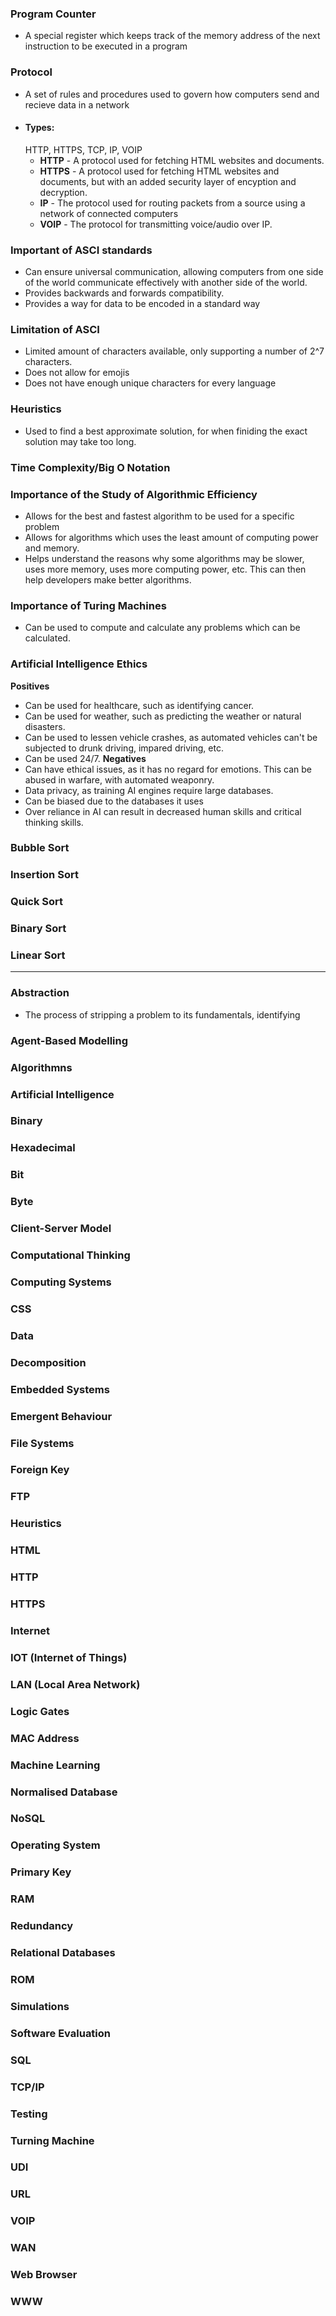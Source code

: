 ### Program Counter
* A special register which keeps track of the memory address of the next instruction to be executed in a program
### Protocol
- A set of rules and procedures used to govern how computers send and recieve data in a network
- #### Types:
	HTTP, HTTPS, TCP, IP, VOIP
	- **HTTP** - A protocol used for fetching HTML websites and documents.
	- **HTTPS** - A protocol used for fetching HTML websites and documents, but with an added security layer of encyption and decryption.
	- **IP** - The protocol used for routing packets from a source using a network of connected computers
	- **VOIP** - The protocol for transmitting voice/audio over IP.


### Important of ASCI standards
- Can ensure universal communication, allowing computers from one side of the world communicate effectively with another side of the world.
- Provides backwards and forwards compatibility.
- Provides a way for data to be encoded in a standard way
### Limitation of ASCI
- Limited amount of characters available, only supporting a number of 2^7 characters.
- Does not allow for emojis
- Does not have enough unique characters for every language

### Heuristics
- Used to find a best approximate solution, for when finiding the exact solution may take too long.

### Time Complexity/Big O Notation
### Importance of the Study of Algorithmic Efficiency
- Allows for the best and fastest algorithm to be used for a specific problem
- Allows for algorithms which uses the least amount of computing power and memory.
- Helps understand the reasons why some algorithms may be slower, uses more memory, uses more computing power, etc. This can then help developers make better algorithms.

### Importance of Turing Machines
- Can be used to compute and calculate any problems which can be calculated.

### Artificial Intelligence Ethics
**Positives**
- Can be used for healthcare, such as identifying cancer.
- Can be used for weather, such as predicting the weather or natural disasters.
- Can be used to lessen vehicle crashes, as automated vehicles can't be subjected to drunk driving, impared driving, etc.
- Can be used 24/7.
**Negatives**
- Can have ethical issues, as it has no regard for emotions. This can be abused in warfare, with automated weaponry.
- Data privacy, as training AI engines require large databases.
- Can be biased due to the databases it uses
- Over reliance in AI can result in decreased human skills and critical thinking skills.
### Bubble Sort
### Insertion Sort
### Quick Sort
### Binary Sort
### Linear Sort


---


### Abstraction
- The process of stripping a problem to its fundamentals, identifying
### Agent-Based Modelling
### Algorithmns
### Artificial Intelligence
### Binary
### Hexadecimal
### Bit
### Byte
### Client-Server Model
### Computational Thinking
### Computing Systems
### CSS
### Data
### Decomposition
### Embedded Systems
### Emergent Behaviour
### File Systems
### Foreign Key
### FTP
### Heuristics
### HTML
### HTTP
### HTTPS
### Internet
### IOT (Internet of Things)
### LAN (Local Area Network)
### Logic Gates
### MAC Address
### Machine Learning
### Normalised Database
### NoSQL
### Operating System
### Primary Key
### RAM
### Redundancy
### Relational Databases
### ROM
### Simulations
### Software Evaluation
### SQL
### TCP/IP
### Testing
### Turning Machine
### UDI
### URL
### VOIP
### WAN
### Web Browser
### WWW